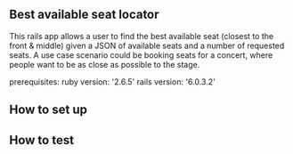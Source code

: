 ## Best available seat locator

This rails app allows a user to find the best available seat (closest to the front & middle) given a JSON of available seats and a number of requested seats.
A use case scenario could be booking seats for a concert, where people want to be as close as possible to the stage.

prerequisites:
ruby version: '2.6.5'
rails version: '6.0.3.2'

## How to set up


## How to test




